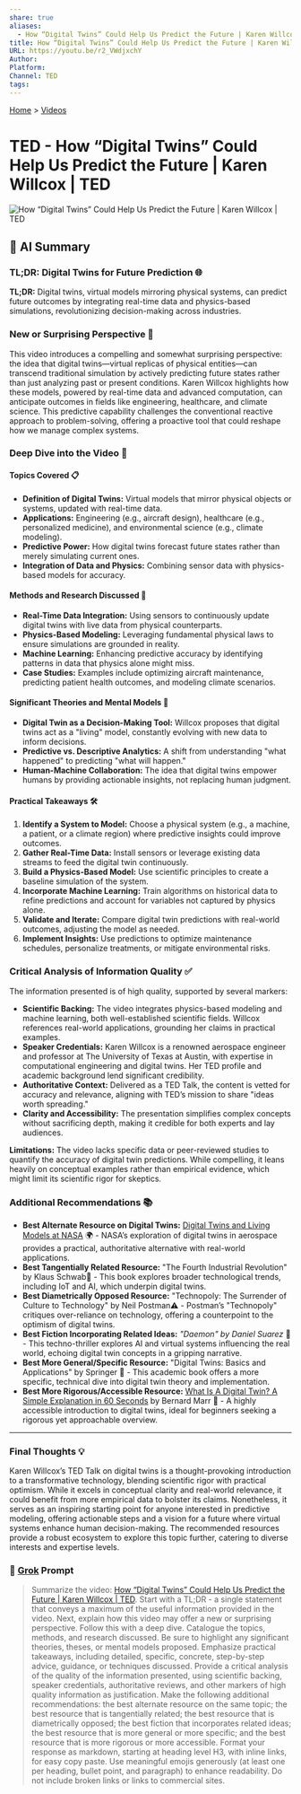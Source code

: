 ```yaml
---
share: true
aliases:
  - How “Digital Twins” Could Help Us Predict the Future | Karen Willcox | TED
title: How “Digital Twins” Could Help Us Predict the Future | Karen Willcox | TED
URL: https://youtu.be/r2_VWdjxchY
Author: 
Platform: 
Channel: TED
tags: 
---
```

[Home](../index.md) > [Videos](./index.md)  
# TED - How “Digital Twins” Could Help Us Predict the Future | Karen Willcox | TED  
![How “Digital Twins” Could Help Us Predict the Future | Karen Willcox | TED](https://youtu.be/r2_VWdjxchY)  
  
## 🤖 AI Summary  
### TL;DR: Digital Twins for Future Prediction 🌐  
**TL;DR:** Digital twins, virtual models mirroring physical systems, can predict future outcomes by integrating real-time data and physics-based simulations, revolutionizing decision-making across industries.  
  
### New or Surprising Perspective 🌟  
This video introduces a compelling and somewhat surprising perspective: the idea that digital twins—virtual replicas of physical entities—can transcend traditional simulation by actively predicting future states rather than just analyzing past or present conditions. Karen Willcox highlights how these models, powered by real-time data and advanced computation, can anticipate outcomes in fields like engineering, healthcare, and climate science. This predictive capability challenges the conventional reactive approach to problem-solving, offering a proactive tool that could reshape how we manage complex systems.  
  
### Deep Dive into the Video 🧠  
#### Topics Covered 📋  
- **Definition of Digital Twins:** Virtual models that mirror physical objects or systems, updated with real-time data.  
- **Applications:** Engineering (e.g., aircraft design), healthcare (e.g., personalized medicine), and environmental science (e.g., climate modeling).  
- **Predictive Power:** How digital twins forecast future states rather than merely simulating current ones.  
- **Integration of Data and Physics:** Combining sensor data with physics-based models for accuracy.  
  
#### Methods and Research Discussed 🔬  
- **Real-Time Data Integration:** Using sensors to continuously update digital twins with live data from physical counterparts.  
- **Physics-Based Modeling:** Leveraging fundamental physical laws to ensure simulations are grounded in reality.  
- **Machine Learning:** Enhancing predictive accuracy by identifying patterns in data that physics alone might miss.  
- **Case Studies:** Examples include optimizing aircraft maintenance, predicting patient health outcomes, and modeling climate scenarios.  
  
#### Significant Theories and Mental Models 🧩  
- **Digital Twin as a Decision-Making Tool:** Willcox proposes that digital twins act as a "living" model, constantly evolving with new data to inform decisions.  
- **Predictive vs. Descriptive Analytics:** A shift from understanding "what happened" to predicting "what will happen."  
- **Human-Machine Collaboration:** The idea that digital twins empower humans by providing actionable insights, not replacing human judgment.  
  
#### Practical Takeaways 🛠️  
1. **Identify a System to Model:** Choose a physical system (e.g., a machine, a patient, or a climate region) where predictive insights could improve outcomes.  
2. **Gather Real-Time Data:** Install sensors or leverage existing data streams to feed the digital twin continuously.  
3. **Build a Physics-Based Model:** Use scientific principles to create a baseline simulation of the system.  
4. **Incorporate Machine Learning:** Train algorithms on historical data to refine predictions and account for variables not captured by physics alone.  
5. **Validate and Iterate:** Compare digital twin predictions with real-world outcomes, adjusting the model as needed.  
6. **Implement Insights:** Use predictions to optimize maintenance schedules, personalize treatments, or mitigate environmental risks.  
  
### Critical Analysis of Information Quality ✅  
The information presented is of high quality, supported by several markers:  
- **Scientific Backing:** The video integrates physics-based modeling and machine learning, both well-established scientific fields. Willcox references real-world applications, grounding her claims in practical examples.  
- **Speaker Credentials:** Karen Willcox is a renowned aerospace engineer and professor at The University of Texas at Austin, with expertise in computational engineering and digital twins. Her TED profile and academic background lend significant credibility.  
- **Authoritative Context:** Delivered as a TED Talk, the content is vetted for accuracy and relevance, aligning with TED’s mission to share "ideas worth spreading."  
- **Clarity and Accessibility:** The presentation simplifies complex concepts without sacrificing depth, making it credible for both experts and lay audiences.  
  
**Limitations:** The video lacks specific data or peer-reviewed studies to quantify the accuracy of digital twin predictions. While compelling, it leans heavily on conceptual examples rather than empirical evidence, which might limit its scientific rigor for skeptics.  
  
### Additional Recommendations 📚  
- **Best Alternate Resource on Digital Twins:** [Digital Twins and Living Models at NASA](https://ntrs.nasa.gov/citations/20210023699) 🌍 - NASA’s exploration of digital twins in aerospace provides a practical, authoritative alternative with real-world applications.  
- **Best Tangentially Related Resource:** "The Fourth Industrial Revolution" by Klaus Schwab🔄 - This book explores broader technological trends, including IoT and AI, which underpin digital twins.  
- **Best Diametrically Opposed Resource:** "Technopoly: The Surrender of Culture to Technology" by Neil Postman⚠️ - Postman’s "Technopoly" critiques over-reliance on technology, offering a counterpoint to the optimism of digital twins.  
- **Best Fiction Incorporating Related Ideas:** *"Daemon" by Daniel Suarez* 📖 - This techno-thriller explores AI and virtual systems influencing the real world, echoing digital twin concepts in a gripping narrative.  
- **Best More General/Specific Resource:** "Digital Twins: Basics and Applications" by Springer 📘 - This academic book offers a more specific, technical dive into digital twin theory and implementation.  
- **Best More Rigorous/Accessible Resource:** [What Is A Digital Twin? A Simple Explanation in 60 Seconds](https://youtu.be/76wwdorAz38) by Bernard Marr 📙 - A highly accessible introduction to digital twins, ideal for beginners seeking a rigorous yet approachable overview.  
  
---  
  
### Final Thoughts 💡  
Karen Willcox’s TED Talk on digital twins is a thought-provoking introduction to a transformative technology, blending scientific rigor with practical optimism. While it excels in conceptual clarity and real-world relevance, it could benefit from more empirical data to bolster its claims. Nonetheless, it serves as an inspiring starting point for anyone interested in predictive modeling, offering actionable steps and a vision for a future where virtual systems enhance human decision-making. The recommended resources provide a robust ecosystem to explore this topic further, catering to diverse interests and expertise levels.  
  
### 💬 [Grok](https://x.ai) Prompt  
> Summarize the video: [How “Digital Twins” Could Help Us Predict the Future | Karen Willcox | TED](https://youtu.be/r2_VWdjxchY). Start with a TL;DR - a single statement that conveys a maximum of the useful information provided in the video. Next, explain how this video may offer a new or surprising perspective. Follow this with a deep dive. Catalogue the topics, methods, and research discussed. Be sure to highlight any significant theories, theses, or mental models proposed. Emphasize practical takeaways, including detailed, specific, concrete, step-by-step advice, guidance, or techniques discussed. Provide a critical analysis of the quality of the information presented, using scientific backing, speaker credentials, authoritative reviews, and other markers of high quality information as justification. Make the following additional recommendations: the best alternate resource on the same topic; the best resource that is tangentially related; the best resource that is diametrically opposed; the best fiction that incorporates related ideas; the best resource that is more general or more specific; and the best resource that is more rigorous or more accessible. Format your response as markdown, starting at heading level H3, with inline links, for easy copy paste. Use meaningful emojis generously (at least one per heading, bullet point, and paragraph) to enhance readability. Do not include broken links or links to commercial sites.